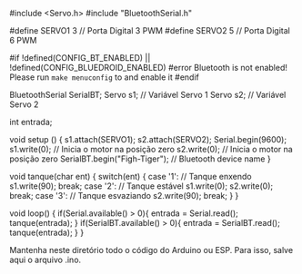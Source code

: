 #include <Servo.h>
#include "BluetoothSerial.h"

#define SERVO1 3 // Porta Digital 3 PWM
#define SERVO2 5 // Porta Digital 6 PWM

#if !defined(CONFIG_BT_ENABLED) || !defined(CONFIG_BLUEDROID_ENABLED)
#error Bluetooth is not enabled! Please run `make menuconfig` to and enable it
#endif

BluetoothSerial SerialBT;
Servo s1; // Variável Servo 1
Servo s2; // Variável Servo 2

int entrada;

void setup ()
{
  s1.attach(SERVO1);
  s2.attach(SERVO2);
  Serial.begin(9600);
  s1.write(0); // Inicia o motor na posição zero
  s2.write(0); // Inicia o motor na posição zero
  SerialBT.begin("Figh-Tiger"); // Bluetooth device name
}

void tanque(char ent)
{
  switch(ent)
  {
    case '1': // Tanque enxendo 
    	s1.write(90);
    	break;
    case '2': // Tanque estável
    	s1.write(0);
    	s2.write(0);
    	break;
    case '3': // Tanque esvaziando
    	s2.write(90);
    	break;
  }
}

void loop()
{
  if(Serial.available() > 0){
    entrada = Serial.read();
  	tanque(entrada);
  }
  if(SerialBT.available() > 0){
    entrada = SerialBT.read();
    tanque(entrada);
  }
}

Mantenha neste diretório todo o código do Arduino ou ESP. Para isso, salve aqui o arquivo .ino.